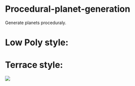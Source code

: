 # Procedural-planet-generation
Generate planets proceduraly.
# Low Poly style:

# Terrace style:
![](https://imgur.com/uqo1gdT)

